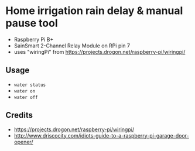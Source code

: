 # Home irrigation rain delay & manual pause tool

* Raspberry Pi B+
* SainSmart 2-Channel Relay Module on RPi pin 7
* uses "wiringPi" from https://projects.drogon.net/raspberry-pi/wiringpi/

## Usage

* `water status`
* `water on`
* `water off`

## Credits
* https://projects.drogon.net/raspberry-pi/wiringpi/
* http://www.driscocity.com/idiots-guide-to-a-raspberry-pi-garage-door-opener/


